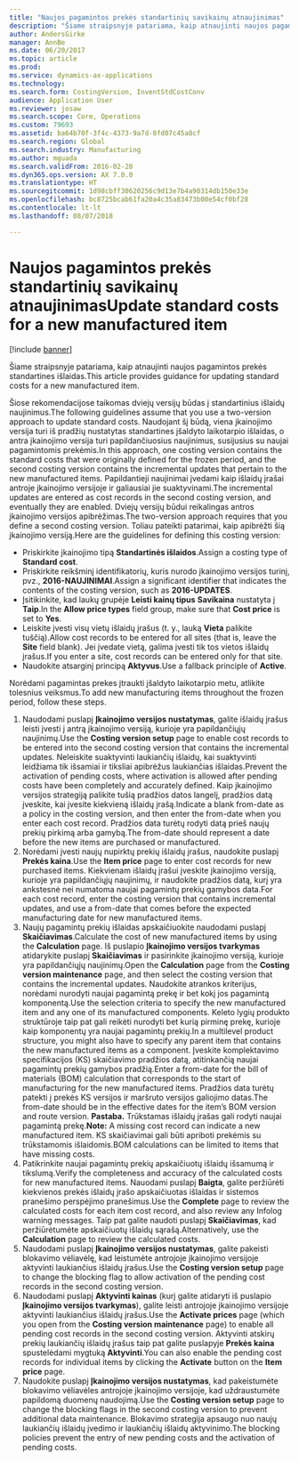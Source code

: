 ```yaml
---
title: "Naujos pagamintos prekės standartinių savikainų atnaujinimas"
description: "Šiame straipsnyje patariama, kaip atnaujinti naujos pagamintos prekės standartines išlaidas."
author: AndersGirke
manager: AnnBe
ms.date: 06/20/2017
ms.topic: article
ms.prod: 
ms.service: dynamics-ax-applications
ms.technology: 
ms.search.form: CostingVersion, InventStdCostConv
audience: Application User
ms.reviewer: josaw
ms.search.scope: Core, Operations
ms.custom: 79693
ms.assetid: ba64b70f-3f4c-4373-9a7d-8fd07c45a8cf
ms.search.region: Global
ms.search.industry: Manufacturing
ms.author: mguada
ms.search.validFrom: 2016-02-28
ms.dyn365.ops.version: AX 7.0.0
ms.translationtype: HT
ms.sourcegitcommit: 1d98cbff30620256c9d13e7b4a90314db150e33e
ms.openlocfilehash: bc8725bcab61fa20a4c35a83473b00e54cf0bf28
ms.contentlocale: lt-lt
ms.lasthandoff: 08/07/2018

---
```


# <a name="update-standard-costs-for-a-new-manufactured-item"></a><span data-ttu-id="1e87b-103">Naujos pagamintos prekės standartinių savikainų atnaujinimas</span><span class="sxs-lookup"><span data-stu-id="1e87b-103">Update standard costs for a new manufactured item</span></span>

[!include [banner](../includes/banner.md)]

<span data-ttu-id="1e87b-104">Šiame straipsnyje patariama, kaip atnaujinti naujos pagamintos prekės standartines išlaidas.</span><span class="sxs-lookup"><span data-stu-id="1e87b-104">This article provides guidance for updating standard costs for a new manufactured item.</span></span> 

<span data-ttu-id="1e87b-105">Šiose rekomendacijose taikomas dviejų versijų būdas į standartinius išlaidų naujinimus.</span><span class="sxs-lookup"><span data-stu-id="1e87b-105">The following guidelines assume that you use a two-version approach to update standard costs.</span></span> <span data-ttu-id="1e87b-106">Naudojant šį būdą, viena įkainojimo versija turi iš pradžių nustatytas standartines įšaldyto laikotarpio išlaidas, o antra įkainojimo versija turi papildančiuosius naujinimus, susijusius su naujai pagamintomis prekėmis.</span><span class="sxs-lookup"><span data-stu-id="1e87b-106">In this approach, one costing version contains the standard costs that were originally defined for the frozen period, and the second costing version contains the incremental updates that pertain to the new manufactured items.</span></span> <span data-ttu-id="1e87b-107">Papildantieji naujinimai įvedami kaip išlaidų įrašai antroje įkainojimo versijoje ir galiausiai jie suaktyvinami.</span><span class="sxs-lookup"><span data-stu-id="1e87b-107">The incremental updates are entered as cost records in the second costing version, and eventually they are enabled.</span></span> <span data-ttu-id="1e87b-108">Dviejų versijų būdui reikalingas antros įkainojimo versijos apibrėžimas.</span><span class="sxs-lookup"><span data-stu-id="1e87b-108">The two-version approach requires that you define a second costing version.</span></span> <span data-ttu-id="1e87b-109">Toliau pateikti patarimai, kaip apibrėžti šią įkainojimo versiją.</span><span class="sxs-lookup"><span data-stu-id="1e87b-109">Here are the guidelines for defining this costing version:</span></span>

-   <span data-ttu-id="1e87b-110">Priskirkite įkainojimo tipą **Standartinės išlaidos**.</span><span class="sxs-lookup"><span data-stu-id="1e87b-110">Assign a costing type of **Standard cost**.</span></span>
-   <span data-ttu-id="1e87b-111">Priskirkite reikšminį identifikatorių, kuris nurodo įkainojimo versijos turinį, pvz., **2016-NAUJINIMAI**.</span><span class="sxs-lookup"><span data-stu-id="1e87b-111">Assign a significant identifier that indicates the contents of the costing version, such as **2016-UPDATES**.</span></span>
-   <span data-ttu-id="1e87b-112">Įsitikinkite, kad laukų grupėje **Leisti kainų tipus** **Savikaina** nustatyta į **Taip**.</span><span class="sxs-lookup"><span data-stu-id="1e87b-112">In the **Allow price types** field group, make sure that **Cost price** is set to **Yes**.</span></span>
-   <span data-ttu-id="1e87b-113">Leiskite įvesti visų vietų išlaidų įrašus (t. y., lauką **Vieta** palikite tuščią).</span><span class="sxs-lookup"><span data-stu-id="1e87b-113">Allow cost records to be entered for all sites (that is, leave the **Site** field blank).</span></span> <span data-ttu-id="1e87b-114">Jei įvedate vietą, galima įvesti tik tos vietos išlaidų įrašus.</span><span class="sxs-lookup"><span data-stu-id="1e87b-114">If you enter a site, cost records can be entered only for that site.</span></span>
-   <span data-ttu-id="1e87b-115">Naudokite atsarginį principą **Aktyvus**.</span><span class="sxs-lookup"><span data-stu-id="1e87b-115">Use a fallback principle of **Active**.</span></span>

<span data-ttu-id="1e87b-116">Norėdami pagamintas prekes įtraukti įšaldyto laikotarpio metu, atlikite tolesnius veiksmus.</span><span class="sxs-lookup"><span data-stu-id="1e87b-116">To add new manufacturing items throughout the frozen period, follow these steps.</span></span>

1.  <span data-ttu-id="1e87b-117">Naudodami puslapį **Įkainojimo versijos nustatymas**, galite išlaidų įrašus leisti įvesti į antrą įkainojimo versiją, kurioje yra papildančiųjų naujinimų.</span><span class="sxs-lookup"><span data-stu-id="1e87b-117">Use the **Costing version setup** page to enable cost records to be entered into the second costing version that contains the incremental updates.</span></span> <span data-ttu-id="1e87b-118">Neleiskite suaktyvinti laukiančių išlaidų, kai suaktyvinti leidžiama tik išsamiai ir tiksliai apibrėžus laukiančias išlaidas.</span><span class="sxs-lookup"><span data-stu-id="1e87b-118">Prevent the activation of pending costs, where activation is allowed after pending costs have been completely and accurately defined.</span></span> <span data-ttu-id="1e87b-119">Kaip įkainojimo versijos strategiją palikite tušią pradžios datos langelį, pradžios datą įveskite, kai įvesite kiekvieną išlaidų įrašą.</span><span class="sxs-lookup"><span data-stu-id="1e87b-119">Indicate a blank from-date as a policy in the costing version, and then enter the from-date when you enter each cost record.</span></span> <span data-ttu-id="1e87b-120">Pradžios data turėtų rodyti datą prieš naujų prekių pirkimą arba gamybą.</span><span class="sxs-lookup"><span data-stu-id="1e87b-120">The from-date should represent a date before the new items are purchased or manufactured.</span></span>
2.  <span data-ttu-id="1e87b-121">Norėdami įvesti naujų nupirktų prekių išlaidų įrašus, naudokite puslapį **Prekės kaina**.</span><span class="sxs-lookup"><span data-stu-id="1e87b-121">Use the **Item price** page to enter cost records for new purchased items.</span></span> <span data-ttu-id="1e87b-122">Kiekvienam išlaidų įrašui įveskite įkainojimo versiją, kurioje yra papildančiųjų naujinimų, ir naudokite pradžios datą, kurį yra ankstesnė nei numatoma naujai pagamintų prekių gamybos data.</span><span class="sxs-lookup"><span data-stu-id="1e87b-122">For each cost record, enter the costing version that contains incremental updates, and use a from-date that comes before the expected manufacturing date for new manufactured items.</span></span>
3.  <span data-ttu-id="1e87b-123">Naujų pagamintų prekių išlaidas apskaičiuokite naudodami puslapį **Skaičiavimas**.</span><span class="sxs-lookup"><span data-stu-id="1e87b-123">Calculate the cost of new manufactured items by using the **Calculation** page.</span></span> <span data-ttu-id="1e87b-124">Iš puslapio **Įkainojimo versijos tvarkymas** atidarykite puslapį **Skaičiavimas** ir pasirinkite įkainojimo versiją, kurioje yra papildančiųjų naujinimų.</span><span class="sxs-lookup"><span data-stu-id="1e87b-124">Open the **Calculation** page from the **Costing version maintenance** page, and then select the costing version that contains the incremental updates.</span></span> <span data-ttu-id="1e87b-125">Naudokite atrankos kriterijus, norėdami nurodyti naujai pagamintą prekę ir bet kokį jos pagamintą komponentą.</span><span class="sxs-lookup"><span data-stu-id="1e87b-125">Use the selection criteria to specify the new manufactured item and any one of its manufactured components.</span></span> <span data-ttu-id="1e87b-126">Keleto lygių produkto struktūroje taip pat gali reikėti nurodyti bet kurią pirminę prekę, kurioje kaip komponentų yra naujai pagamintų prekių.</span><span class="sxs-lookup"><span data-stu-id="1e87b-126">In a multilevel product structure, you might also have to specify any parent item that contains the new manufactured items as a component.</span></span> <span data-ttu-id="1e87b-127">Įveskite komplektavimo specifikacijos (KS) skaičiavimo pradžios datą, atitinkančią naujai pagamintų prekių gamybos pradžią.</span><span class="sxs-lookup"><span data-stu-id="1e87b-127">Enter a from-date for the bill of materials (BOM) calculation that corresponds to the start of manufacturing for the new manufactured items.</span></span> <span data-ttu-id="1e87b-128">Pradžios data turėtų patekti į prekės KS versijos ir maršruto versijos galiojimo datas.</span><span class="sxs-lookup"><span data-stu-id="1e87b-128">The from-date should be in the effective dates for the item’s BOM version and route version.</span></span> <span data-ttu-id="1e87b-129">**Pastaba.** Trūkstamas išlaidų įrašas gali rodyti naujai pagamintą prekę.</span><span class="sxs-lookup"><span data-stu-id="1e87b-129">**Note:** A missing cost record can indicate a new manufactured item.</span></span> <span data-ttu-id="1e87b-130">KS skaičiavimai gali būti apriboti prekėmis su trūkstamomis išlaidomis.</span><span class="sxs-lookup"><span data-stu-id="1e87b-130">BOM calculations can be limited to items that have missing costs.</span></span>
4.  <span data-ttu-id="1e87b-131">Patikrinkite naujai pagamintų prekių apskaičiuotų išlaidų išsamumą ir tikslumą.</span><span class="sxs-lookup"><span data-stu-id="1e87b-131">Verify the completeness and accuracy of the calculated costs for new manufactured items.</span></span> <span data-ttu-id="1e87b-132">Nauodami puslapį **Baigta**, galite peržiūrėti kiekvienos prekės išlaidų įrašo apskaičiuotas išlaidas ir sistemos pranešimo perspėjimo pranešimus.</span><span class="sxs-lookup"><span data-stu-id="1e87b-132">Use the **Complete** page to review the calculated costs for each item cost record, and also review any Infolog warning messages.</span></span> <span data-ttu-id="1e87b-133">Taip pat galite naudoti puslapį **Skaičiavimas**, kad peržiūrėtumėte apskaičiuotų išlaidų sąrašą.</span><span class="sxs-lookup"><span data-stu-id="1e87b-133">Alternatively, use the **Calculation** page to review the calculated costs.</span></span>
5.  <span data-ttu-id="1e87b-134">Naudodami puslapį **Įkainojimo versijos nustatymas**, galite pakeisti blokavimo vėliavėlę, kad leistumėte antrojoje įkainojimo versijoje aktyvinti laukiančius išlaidų įrašus.</span><span class="sxs-lookup"><span data-stu-id="1e87b-134">Use the **Costing version setup** page to change the blocking flag to allow activation of the pending cost records in the second costing version.</span></span>
6.  <span data-ttu-id="1e87b-135">Naudodami puslapį **Aktyvinti kainas** (kurį galite atidaryti iš puslapio **Įkainojimo versijos tvarkymas**), galite leisti antrojoje įkainojimo versijoje aktyvinti laukiančius išlaidų įrašus.</span><span class="sxs-lookup"><span data-stu-id="1e87b-135">Use the **Activate prices** page (which you open from the **Costing version maintenance** page) to enable all pending cost records in the second costing version.</span></span> <span data-ttu-id="1e87b-136">Aktyvinti atskirų prekių laukiančių išlaidų įrašus taip pat galite puslapyje **Prekės kaina** spustelėdami mygtuką **Aktyvinti**.</span><span class="sxs-lookup"><span data-stu-id="1e87b-136">You can also enable the pending cost records for individual items by clicking the **Activate** button on the **Item price** page.</span></span>
7.  <span data-ttu-id="1e87b-137">Naudokite puslapį **Įkainojimo versijos nustatymas**, kad pakeistumėte blokavimo vėliavėles antrojoje įkainojimo versijoje, kad uždraustumėte papildomą duomenų naudojimą.</span><span class="sxs-lookup"><span data-stu-id="1e87b-137">Use the **Costing version setup** page to change the blocking flags in the second costing version to prevent additional data maintenance.</span></span> <span data-ttu-id="1e87b-138">Blokavimo strategija apsaugo nuo naujų laukiančių išlaidų įvedimo ir laukiančių išlaidų aktyvinimo.</span><span class="sxs-lookup"><span data-stu-id="1e87b-138">The blocking policies prevent the entry of new pending costs and the activation of pending costs.</span></span>





